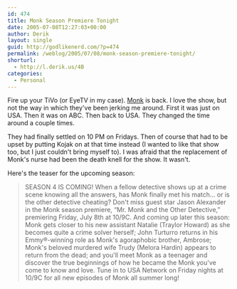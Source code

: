 ```yaml
---
id: 474
title: Monk Season Premiere Tonight
date: 2005-07-08T12:27:03+00:00
author: Derik
layout: single
guid: http://godlikenerd.com/?p=474
permalink: /weblog/2005/07/08/monk-season-premiere-tonight/
shorturl:
  - http://l.derik.us/4B
categories:
  - Personal
---
```

Fire up your TiVo (or EyeTV in my case). [Monk](http://www.usanetwork.com/series/monk/) is back. I love the show, but not the way in which they've been jerking me around. First it was just on USA. Then it was on ABC. Then back to USA. They changed the time around a couple times.

They had finally settled on 10 PM on Fridays. Then of course that had to be upset by putting Kojak on at that time instead (I wanted to like that show too, but I just couldn't bring myself to). I was afraid that the replacement of Monk's nurse had been the death knell for the show. It wasn't.

Here's the teaser for the upcoming season:

> SEASON 4 IS COMING! When a fellow detective shows up at a crime scene knowing all the answers, has Monk finally met his match&#8230; or is the other detective cheating? Don't miss guest star Jason Alexander in the Monk season premiere, &#8220;Mr. Monk and the Other Detective,&#8221; premiering Friday, July 8th at 10/9C. And coming up later this season: Monk gets closer to his new assistant Natalie (Traylor Howard) as she becomes quite a crime solver herself; John Turturro returns in his Emmy&reg;-winning role as Monk's agoraphobic brother, Ambrose; Monk's beloved murdered wife Trudy (Melora Hardin) appears to return from the dead; and you'll meet Monk as a teenager and discover the true beginnings of how he became the Monk you've come to know and love. Tune in to USA Network on Friday nights at 10/9C for all new episodes of Monk all summer long!